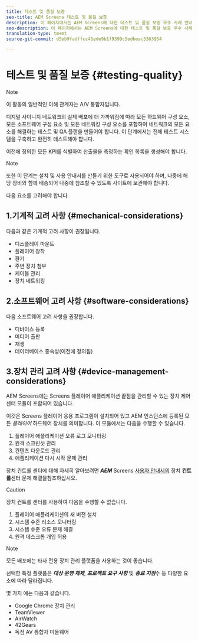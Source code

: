 ```yaml
---
title: 테스트 및 품질 보증
seo-title: AEM Screens 테스트 및 품질 보증
description: 이 페이지에서는 AEM Screens에 대한 테스트 및 품질 보증 우수 사례 안내서를 설명합니다.
seo-description: 이 페이지에서는 AEM Screens에 대한 테스트 및 품질 보증 우수 사례 안내서를 설명합니다.
translation-type: tm+mt
source-git-commit: d5eb9fadffcc41ede9b1f9399c5edbeac3363954

---
```



# 테스트 및 품질 보증 {#testing-quality}

>[!NOTE]
>
>이 활동의 일반적인 이해 관계자는 A/V 통합자입니다.

디지털 사이니지 네트워크의 실제 배포에 더 가까워짐에 따라 모든 하드웨어 구성 요소, 모든 소프트웨어 구성 요소 및 모든 네트워킹 구성 요소를 포함하여 네트워크의 모든 요소를 해결하는 테스트 및 QA 플랜을 만들어야 합니다.
이 단계에서는 전체 테스트 시스템을 구축하고 완전히 테스트해야 합니다.

이전에 정의한 모든 KPI를 식별하여 산출물을 측정하는 확인 목록을 생성해야 합니다.

>[!NOTE]
> 또한 이 단계는 설치 및 사용 안내서를 만들기 위한 도구로 사용되어야 하며, 나중에 해당 장비와 함께 배송되어 나중에 참조할 수 있도록 사이트에 보관해야 합니다.

다음 요소를 고려해야 합니다.

## 1.기계적 고려 사항 {#mechanical-considerations}

다음과 같은 기계적 고려 사항이 권장됩니다.

* 디스플레이 마운트
* 플레이어 장착
* 환기
* 주변 장치 첨부
* 케이블 관리
* 장치 네트워킹

## 2.소프트웨어 고려 사항 {#software-considerations}

다음 소프트웨어 고려 사항을 권장합니다.

* 디바이스 등록
* 미디어 출판
* 재생
* 데이터베이스 종속성(이전에 정의됨)


## 3.장치 관리 고려 사항 {#device-management-considerations}


AEM Screens에는 Screens 플레이어 애플리케이션 끝점을 관리할 수 있는 장치 제어 센터 모듈이 포함되어 있습니다.

이것은 Screens 플레이어 응용 프로그램이 설치되어 있고 AEM 인스턴스에 등록된 모든 *플레이어* 하드웨어 장치를 의미합니다.
이 모듈에서는 다음을 수행할 수 있습니다.

1. 플레이어 애플리케이션 오류 로그 모니터링
1. 원격 스크린샷 관리
1. 컨텐츠 다운로드 관리
1. 애플리케이션 다시 시작 문제 관리

장치 컨트롤 센터에 대해 자세히 알아보려면 ***AEM*** Screens [사용자 안내서의](https://helpx.adobe.com/experience-manager/6-5/screens/using/monitoring-screens.html) 장치 **컨트롤**&#x200B;센터 문제 해결을참조하십시오.

>[!CAUTION]
> 장치 컨트롤 센터를 사용하여 다음을 수행할 수 없습니다.
>
> 1. 플레이어 애플리케이션의 새 버전 설치
> 1. 시스템 수준 리소스 모니터링
> 1. 시스템 수준 오류 문제 해결
> 1. 원격 데스크톱 개입 허용



>[!NOTE]
> 모든 배포에는 타사 전용 장치 관리 플랫폼을 사용하는 것이 좋습니다.

선택한 특정 플랫폼은 ***대상 운영 체제***, ***프로젝트 요구 사항*** 및 ***종료 지점***&#x200B;수 등 다양한 요소에 따라 달라집니다.

몇 가지 예는 다음과 같습니다.

* Google Chrome 장치 관리
* TeamViewer
* AirWatch
* 42Gears
* 독점 AV 통합자 미들웨어
